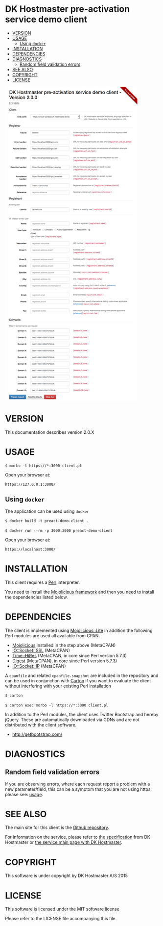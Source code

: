 # DK Hostmaster pre-activation service demo client

<!-- MarkdownTOC -->

- [VERSION](#version)
- [USAGE](#usage)
    - [Using `docker`](#using-docker)
- [INSTALLATION](#installation)
- [DEPENDENCIES](#dependencies)
- [DIAGNOSTICS](#diagnostics)
    - [Random field validation errors](#random-field-validation-errors)
- [SEE ALSO](#see-also)
- [COPYRIGHT](#copyright)
- [LICENSE](#license)

<!-- /MarkdownTOC -->

![screenshot](images/screenshot.png)

<a name="version"></a>
# VERSION

This documentation describes version 2.0.X

<a name="usage"></a>
# USAGE

    $ morbo -l https://*:3000 client.pl

Open your browser at:

    https://127.0.0.1:3000/


<a name="using-docker"></a>
## Using `docker`

The application can be used using `docker`

    $ docker build -t preact-demo-client .

    $ docker run --rm -p 3000:3000 preact-demo-client

Open your browser at:

    https://localhost:3000/

<a name="installation"></a>
# INSTALLATION

This client requires a [Perl](http://en.wikipedia.org/wiki/Perl) interpreter.

You need to install the [Mojolicious framework](http://mojolicio.us/) and then you need to install the dependencies listed below.

<a name="dependencies"></a>
# DEPENDENCIES

The client is implemented using [Mojolicious::Lite](https://metacpan.org/pod/Mojolicious::Lite) in addition the following Perl modules are used all available from CPAN.

- [Mojolicious](https://metacpan.org/pod/Mojolicious) installed in the step above (MetaCPAN)
- [IO::Socket::SSL](https://metacpan.org/pod/IO::Socket::SSL) (MetaCPAN)
- [Time::HiRes](https://metacpan.org/pod/Time::HiRes) (MetaCPAN, in core since Perl version 5.7.3)
- [Digest](https://metacpan.org/pod/Digest) (MetaCPAN), in core since Perl version 5.7.3)
- [IO::Socket::IP](https://metacpan.org/pod/IO::Socket::IP) (MetaCPAN)

A `cpanfile` and related `cpanfile.snapshot` are included in the repository and can be used in conjunction with [Carton](https://metacpan.org/pod/Carton) if you want to evaluate the client without interfering with your existing Perl installation

```
$ carton

$ carton exec morbo -l https://*:3000 client.pl
```

In addition to the Perl modules, the client uses Twitter Bootstrap and hereby jQuery. These are automatically downloaded via CDNs and are not distributed with the client software.

- http://getbootstrap.com/

<a name="diagnostics"></a>
# DIAGNOSTICS

<a name="random-field-validation-errors"></a>
## Random field validation errors

If you are observing errors, where each request report a problem with a new parameter/field, this can be a symptom that you are not using https, please see: [usage](#usage).

<a name="see-also"></a>
# SEE ALSO

The main site for this client is the [Github repository](https://github.com/DK-Hostmaster/preact-demo-client-mojolicious).

For information on the service, please refer to [the specification](https://github.com/DK-Hostmaster/preactivation-service-specification) from DK Hostmaster or [the service main page with DK Hostmaster](https://www.dk-hostmaster.dk/english/technical-administration/tech-notes/pre-activation/).

<a name="copyright"></a>
# COPYRIGHT

This software is under copyright by DK Hostmaster A/S 2015

<a name="license"></a>
# LICENSE

This software is licensed under the MIT software license

Please refer to the LICENSE file accompanying this file.
